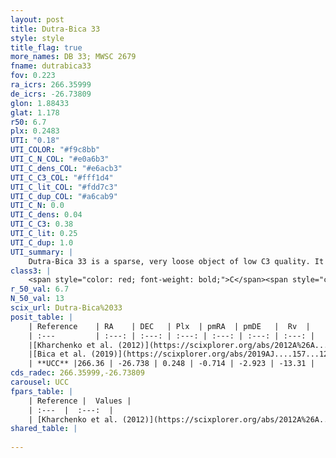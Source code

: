 ```yaml
---
layout: post
title: Dutra-Bica 33
style: style
title_flag: true
more_names: DB 33; MWSC 2679
fname: dutrabica33
fov: 0.223
ra_icrs: 266.35999
de_icrs: -26.73809
glon: 1.88433
glat: 1.178
r50: 6.7
plx: 0.2483
UTI: "0.18"
UTI_COLOR: "#f9c8bb"
UTI_C_N_COL: "#e0a6b3"
UTI_C_dens_COL: "#e6acb3"
UTI_C_C3_COL: "#fff1d4"
UTI_C_lit_COL: "#fdd7c3"
UTI_C_dup_COL: "#a6cab9"
UTI_C_N: 0.0
UTI_C_dens: 0.04
UTI_C_C3: 0.38
UTI_C_lit: 0.25
UTI_C_dup: 1.0
UTI_summary: |
    Dutra-Bica 33 is a sparse, very loose object of low C3 quality. It is poorly studied in the literature, with no articles listed in the last 6 years.<br><br><span style="color: #99180f; font-weight: bold;">Warning: </span>contains less than 25 stars with <i>P>0.5</i> estimated.
class3: |
    <span style="color: red; font-weight: bold;">C</span><span style="color: #FFC300; font-weight: bold;">B</span>
r_50_val: 6.7
N_50_val: 13
scix_url: Dutra-Bica%2033
posit_table: |
    | Reference    | RA    | DEC   | Plx  | pmRA  | pmDE   |  Rv  |
    | :---         | :---: | :---: | :---: | :---: | :---: | :---: |
    |[Kharchenko et al. (2012)](https://scixplorer.org/abs/2012A%26A...543A.156K) | 266.37 | -26.697 | -- | 0.76 | -2.41 | -- |
    |[Bica et al. (2019)](https://scixplorer.org/abs/2019AJ....157...12B) | 266.385 | -26.7 | -- | -- | -- | -- |
    | **UCC** |266.36 | -26.738 | 0.248 | -0.714 | -2.923 | -13.31 | 
cds_radec: 266.35999,-26.73809
carousel: UCC
fpars_table: |
    | Reference |  Values |
    | :---  |  :---:  |
    | [Kharchenko et al. (2012)](https://scixplorer.org/abs/2012A%26A...543A.156K) | `e_bv=2.498, distance=998, log_age=6.75` |
shared_table: |
    
---
```

